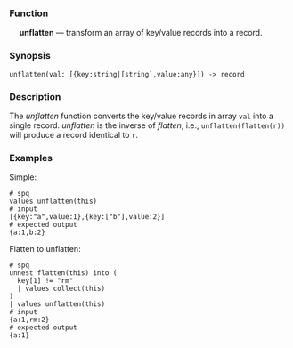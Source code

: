 ### Function

&emsp; **unflatten** &mdash; transform an array of key/value records into a
record.

### Synopsis

```
unflatten(val: [{key:string|[string],value:any}]) -> record
```

### Description
The _unflatten_ function converts the key/value records in array `val` into
a single record. _unflatten_ is the inverse of _flatten_, i.e., `unflatten(flatten(r))`
will produce a record identical to `r`.

### Examples

Simple:
```mdtest-spq {data-layout="stacked"}
# spq
values unflatten(this)
# input
[{key:"a",value:1},{key:["b"],value:2}]
# expected output
{a:1,b:2}
```

Flatten to unflatten:
```mdtest-spq
# spq
unnest flatten(this) into (
  key[1] != "rm"
  | values collect(this)
)
| values unflatten(this)
# input
{a:1,rm:2}
# expected output
{a:1}
```
